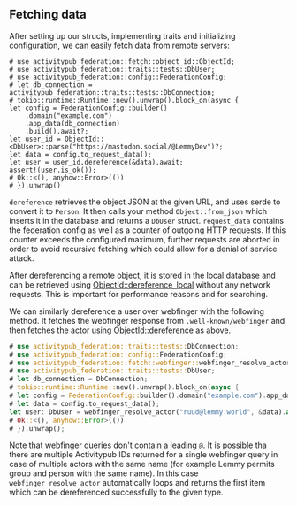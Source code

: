 ## Fetching data

After setting up our structs, implementing traits and initializing configuration, we can easily fetch data from remote servers:

```no_run
# use activitypub_federation::fetch::object_id::ObjectId;
# use activitypub_federation::traits::tests::DbUser;
# use activitypub_federation::config::FederationConfig;
# let db_connection = activitypub_federation::traits::tests::DbConnection;
# tokio::runtime::Runtime::new().unwrap().block_on(async {
let config = FederationConfig::builder()
    .domain("example.com")
    .app_data(db_connection)
    .build().await?;
let user_id = ObjectId::<DbUser>::parse("https://mastodon.social/@LemmyDev")?;
let data = config.to_request_data();
let user = user_id.dereference(&data).await;
assert!(user.is_ok());
# Ok::<(), anyhow::Error>(())
# }).unwrap()
```

`dereference` retrieves the object JSON at the given URL, and uses serde to convert it to `Person`. It then calls your method `Object::from_json` which inserts it in the database and returns a `DbUser` struct. `request_data` contains the federation config as well as a counter of outgoing HTTP requests. If this counter exceeds the configured maximum, further requests are aborted in order to avoid recursive fetching which could allow for a denial of service attack.

After dereferencing a remote object, it is stored in the local database and can be retrieved using [ObjectId::dereference_local](crate::fetch::object_id::ObjectId::dereference_local) without any network requests. This is important for performance reasons and for searching.

We can similarly dereference a user over webfinger with the following method. It fetches the webfinger response from `.well-known/webfinger` and then fetches the actor using [ObjectId::dereference](crate::fetch::object_id::ObjectId::dereference) as above.
```rust
# use activitypub_federation::traits::tests::DbConnection;
# use activitypub_federation::config::FederationConfig;
# use activitypub_federation::fetch::webfinger::webfinger_resolve_actor;
# use activitypub_federation::traits::tests::DbUser;
# let db_connection = DbConnection;
# tokio::runtime::Runtime::new().unwrap().block_on(async {
# let config = FederationConfig::builder().domain("example.com").app_data(db_connection).build().await?;
# let data = config.to_request_data();
let user: DbUser = webfinger_resolve_actor("ruud@lemmy.world", &data).await?;
# Ok::<(), anyhow::Error>(())
# }).unwrap();
```

Note that webfinger queries don't contain a leading `@`. It is possible tha there are multiple Activitypub IDs returned for a single webfinger query in case of multiple actors with the same name (for example Lemmy permits group and person with the same name). In this case `webfinger_resolve_actor` automatically loops and returns the first item which can be dereferenced successfully to the given type.